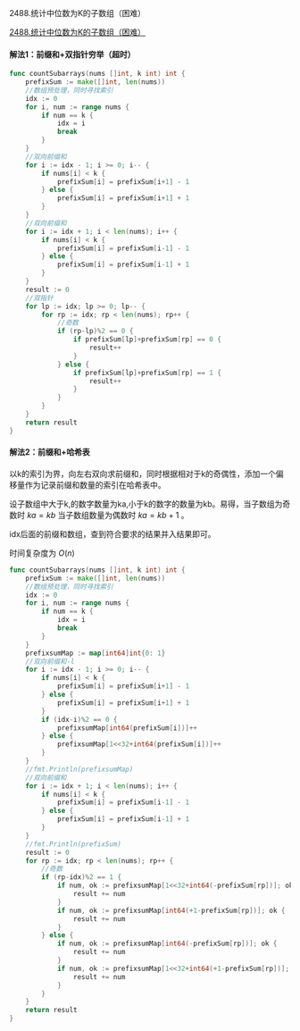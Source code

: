2488.统计中位数为K的子数组（困难）

[2488.统计中位数为K的子数组（困难）](https://leetcode.cn/problems/count-subarrays-with-median-k/)



#### 解法1：前缀和+双指针穷举（超时）



```go
func countSubarrays(nums []int, k int) int {
	prefixSum := make([]int, len(nums))
	//数组预处理，同时寻找索引
	idx := 0
	for i, num := range nums {
		if num == k {
			idx = i
			break
		}
	}
	//双向前缀和
	for i := idx - 1; i >= 0; i-- {
		if nums[i] < k {
			prefixSum[i] = prefixSum[i+1] - 1
		} else {
			prefixSum[i] = prefixSum[i+1] + 1
		}
	}
	//双向前缀和
	for i := idx + 1; i < len(nums); i++ {
		if nums[i] < k {
			prefixSum[i] = prefixSum[i-1] - 1
		} else {
			prefixSum[i] = prefixSum[i-1] + 1
		}
	}
	result := 0
	//双指针
	for lp := idx; lp >= 0; lp-- {
		for rp := idx; rp < len(nums); rp++ {
			//奇数
			if (rp-lp)%2 == 0 {
				if prefixSum[lp]+prefixSum[rp] == 0 {
					result++
				}
			} else {
				if prefixSum[lp]+prefixSum[rp] == 1 {
					result++
				}
			}
		}
	}
	return result
}


```



#### 解法2：前缀和+哈希表



以k的索引为界，向左右双向求前缀和，同时根据相对于k的奇偶性，添加一个偏移量作为记录前缀和数量的索引在哈希表中。

设子数组中大于k,的数字数量为ka,小于k的数字的数量为kb。易得，当子数组为奇数时 $ka=kb$  当子数组数量为偶数时 $ka = kb+1$  。

idx后面的前缀和数组，查到符合要求的结果并入结果即可。

时间复杂度为 $O(n)$

```go
func countSubarrays(nums []int, k int) int {
	prefixSum := make([]int, len(nums))
	//数组预处理，同时寻找索引
	idx := 0
	for i, num := range nums {
		if num == k {
			idx = i
			break
		}
	}
	prefixsumMap := map[int64]int{0: 1}
	//双向前缀和-l
	for i := idx - 1; i >= 0; i-- {
		if nums[i] < k {
			prefixSum[i] = prefixSum[i+1] - 1
		} else {
			prefixSum[i] = prefixSum[i+1] + 1
		}
		if (idx-i)%2 == 0 {
			prefixsumMap[int64(prefixSum[i])]++
		} else {
			prefixsumMap[1<<32+int64(prefixSum[i])]++
		}
	}
	//fmt.Println(prefixsumMap)
	//双向前缀和
	for i := idx + 1; i < len(nums); i++ {
		if nums[i] < k {
			prefixSum[i] = prefixSum[i-1] - 1
		} else {
			prefixSum[i] = prefixSum[i-1] + 1
		}
	}
	//fmt.Println(prefixSum)
	result := 0
	for rp := idx; rp < len(nums); rp++ {
		//奇数
		if (rp-idx)%2 == 1 {
			if num, ok := prefixsumMap[1<<32+int64(-prefixSum[rp])]; ok {
				result += num
			}
			if num, ok := prefixsumMap[int64(+1-prefixSum[rp])]; ok {
				result += num
			}
		} else {
			if num, ok := prefixsumMap[int64(-prefixSum[rp])]; ok {
				result += num
			}
			if num, ok := prefixsumMap[1<<32+int64(+1-prefixSum[rp])]; ok {
				result += num
			}
		}
	}
	return result
}
```






































